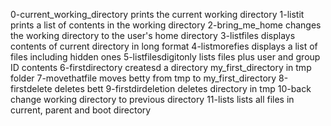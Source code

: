 0-current_working_directory prints the current working directory
1-listit prints a list of contents in the working directory
2-bring_me_home changes the working directory to the user's home directory
3-listfiles displays contents of current directory in long format
4-listmorefies displays a list of files including hidden ones
5-listfilesdigitonly lists files plus user and group ID contents
6-firstdirectory createsd a directory my_first_directory in tmp folder
7-movethatfile moves betty from tmp to my_first_directory
8-firstdelete deletes bett
9-firstdirdeletion deletes directory in tmp
10-back change working directory to previous directory
11-lists lists all files in current, parent and boot directory

